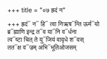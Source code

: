 +++
title = "०७ ह्रदं न"

+++
ह्रदं᳓ न᳓ हि᳓ त्वा निऋष᳓न्ति ऊर्म᳓यो  
ब्र᳓ह्माणि इन्द्र त᳓व या᳓नि व᳓र्धना  
त्व᳓ष्टा चित् ते यु᳓जियं वावृधे श᳓वस्  
तत᳓क्ष व᳓ज्रम् अभि᳓भूतिओजसम्